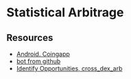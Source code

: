 # Statistical Arbitrage

## Resources
- [Android. Coingapp](https://play.google.com/store/apps/details?id=com.coingapp.android)
- [bot from github](statarb.md)
- [Identify Opportunities, cross_dex_arb](./hummingbot/cross_dex_arb.py)